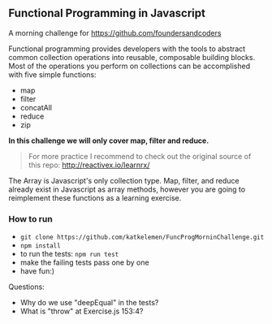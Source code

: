 ## Functional Programming in Javascript
A morning challenge for https://github.com/foundersandcoders


Functional programming provides developers with the tools to abstract common collection operations into reusable, composable building blocks. Most of the operations you perform on collections can be accomplished with five simple functions:

- map
- filter
- concatAll
- reduce
- zip

**In this challenge we will only cover map, filter and reduce.** 

> For more practice I recommend to check out the original source of this repo: http://reactivex.io/learnrx/

The Array is Javascript's only collection type. Map, filter, and reduce already exist in Javascript as array methods, however you are going to reimplement these functions as a learning exercise.

### How to run

- ``` git clone https://github.com/katkelemen/FuncProgMorninChallenge.git ```
- ``` npm install ```
- to run the tests: ``` npm run test ```
- make the failing tests pass one by one
- have fun:)

Questions:
- Why do we use "deepEqual" in the tests?
- What is "throw" at Exercise.js 153:4?
